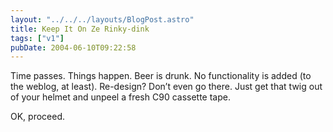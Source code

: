```yaml
---
layout: "../../../layouts/BlogPost.astro"
title: Keep It On Ze Rinky-dink
tags: ["v1"]
pubDate: 2004-06-10T09:22:58
---
```


Time passes. Things happen. Beer is drunk. No functionality is added (to the weblog, at least). Re-design? Don&#8217;t even go there. Just get that twig out of your helmet and unpeel a fresh C90 cassette tape.

OK, proceed.
